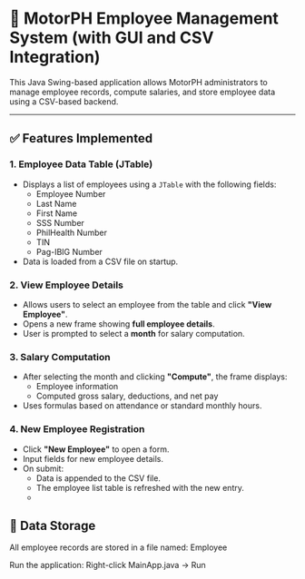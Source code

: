# 🧾 MotorPH Employee Management System (with GUI and CSV Integration)

This Java Swing-based application allows MotorPH administrators to manage employee records, compute salaries, and store employee data using a CSV-based backend.

---

## ✅ Features Implemented

### 1. **Employee Data Table (JTable)**
- Displays a list of employees using a `JTable` with the following fields:
  - Employee Number
  - Last Name
  - First Name
  - SSS Number
  - PhilHealth Number
  - TIN
  - Pag-IBIG Number
- Data is loaded from a CSV file on startup.

### 2. **View Employee Details**
- Allows users to select an employee from the table and click **"View Employee"**.
- Opens a new frame showing **full employee details**.
- User is prompted to select a **month** for salary computation.

### 3. **Salary Computation**
- After selecting the month and clicking **"Compute"**, the frame displays:
  - Employee information
  - Computed gross salary, deductions, and net pay
- Uses formulas based on attendance or standard monthly hours.

### 4. **New Employee Registration**
- Click **"New Employee"** to open a form.
- Input fields for new employee details.
- On submit:
  - Data is appended to the CSV file.
  - The employee list table is refreshed with the new entry.
  - 

## 💾 Data Storage

All employee records are stored in a file named: Employee

Run the application:
Right-click MainApp.java → Run

